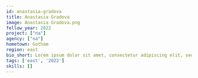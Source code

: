 ```yaml
---
id: anastasia-gradova
title: Anastasia Gradova
image: Anastasia Gradova.png
fellow_year: 2022
project: ["na"]
agency: ["na"]
hometown: Gotham
region: east
bio_short: Lorem ipsum dolor sit amet, consectetur adipiscing elit, sed do eiusmod tempor incididunt ut labore et dolore magna aliqua. Ut enim ad minim veniam, quis nostrud exercitation ullamco laboris nisi ut aliquip ex ea commodo consequat. 
tags: ['east', '2022']
skills: []
---
```


